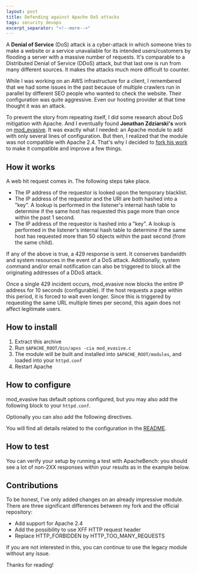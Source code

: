 ```yaml
---
layout: post
title: Defending against Apache DoS attacks
tags: security devops
excerpt_separator: "<!--more-->"
---
```


A **Denial of Service** (DoS) attack is a cyber-attack in which someone tries to make a website or a service
unavailable for its intended users/customers by flooding a server with a massive number of requests. It's comparable
to a Distributed Denial of Service (DDoS) attack, but that last one is run from many different sources. It makes the
attacks much more difficult to counter.

<!--more-->

While I was working on an AWS infrastructure for a client, I remembered that we had some issues in the past because of
multiple crawlers run in parallel by different SEO people who wanted to check the website. Their configuration was
quite aggressive. Even our hosting provider at that time thought it was an attack.

To prevent the story from repeating itself, I did some research about DoS mitigation with Apache. And I eventually
found **Jonathan Zdziarski's** work on [mod_evasive](https://github.com/jzdziarski/mod_evasive). It was exactly what I
needed: an Apache module to add with only several lines of configuration. But then, I realized that the module was
not compatible with Apache 2.4. That's why I decided to [fork his work](https://github.com/ajardin/mod_evasive) to make
it compatible and improve a few things.

How it works
------------
A web hit request comes in. The following steps take place.

* The IP address of the requestor is looked upon the temporary blacklist.
* The IP address of the requestor and the URI are both hashed into a "key". A lookup is performed in the listener's
internal hash table to determine if the same host has requested this page more than once within the past 1 second.
* The IP address of the requestor is hashed into a "key". A lookup is performed in the listener's internal hash table
to determine if the same host has requested more than 50 objects within the past second (from the same child).

If any of the above is true, a 429 response is sent. It conserves bandwidth and system resources in the event of a DoS
attack. Additionally, system command and/or email notification can also be triggered to block all the originating
addresses of a DDoS attack.

Once a single 429 incident occurs, mod_evasive now blocks the entire IP address for 10 seconds (configurable). If the
host requests a page within this period, it is forced to wait even longer. Since this is triggered by requesting the
same URL multiple times per second, this again does not affect legitimate users.

How to install
--------------
1. Extract this archive
2. Run `$APACHE_ROOT/bin/apxs -cia mod_evasive.c`
3. The module will be built and installed into `$APACHE_ROOT/modules`, and loaded into your `httpd.conf`
4. Restart Apache

How to configure
----------------
mod_evasive has default options configured, but you may also add the following block to your `httpd.conf`.
<script src="https://gist.github.com/ajardin/55cc558118f541a9f6e91c49e38f17b7.js?file=1-main.conf"></script>

Optionally you can also add the following directives.
<script src="https://gist.github.com/ajardin/55cc558118f541a9f6e91c49e38f17b7.js?file=2-optional.conf"></script>

You will find all details related to the configuration in the [README](https://github.com/ajardin/mod_evasive/blob/master/README.md).

How to test
-----------
You can verify your setup by running a test with ApacheBench: you should see a lot of non-2XX responses within your
results as in the example below.
<script src="https://gist.github.com/ajardin/55cc558118f541a9f6e91c49e38f17b7.js?file=3-tests.log"></script>

Contributions
-------------
To be honest, I've only added changes on an already impressive module. There are three significant differences between
my fork and the official repository:
- Add support for Apache 2.4
- Add the possibility to use XFF HTTP request header
- Replace HTTP_FORBIDDEN by HTTP_TOO_MANY_REQUESTS

If you are not interested in this, you can continue to use the legacy module without any issue.

Thanks for reading!
